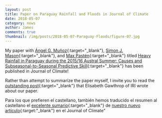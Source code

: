```yaml
---
layout: post
title: Paper on Paraguay Rainfall and Floods in Journal of Climate
date: 2018-05-07
category: news
author: James
comments: true
thumbnail: /img/posts/2018-05-07-Paraguay-Floods/figure-07.jpg
---
```


My paper with [Ángel G. Muñoz](https://iri.columbia.edu/contact/staff-directory/angel-munoz/){:target="_blank"}, [Simon J. Mason](https://iri.columbia.edu/contact/staff-directory/simon-mason/){:target="_blank"}, and [Max Pastén](https://www.researchgate.net/profile/Max_Pasten){:target="_blank"} titled [Heavy Rainfall in Paraguay during the 2015/16 Austral Summer: Causes and Subseasonal-to-Seasonal Predictive Skill](https://journals.ametsoc.org/doi/abs/10.1175/JCLI-D-17-0805.1){:target="_blank"} has been published in Journal of Climate!

<!--more-->

Rather than attempt to summarize the paper myself, I invite you to read the [outstanding post](https://iri.columbia.edu/news/new-study-shows-promise-for-subseasonal-forecasts-of-heavy-rain-in-south-america/){:target="_blank"} that Elisabeth Gawthrop of IRI wrote about our paper.

Para los que prefieren el castellano, también hemos traducido el resumen al castellano el [excelente sumario](https://iri.columbia.edu/news/nuevo-estudio-muestra-promesa-en-pronostico-subestacional-de-lluvias-intensas-en-sudamerica/){:target="_blank"} de [nuestro nuevo artículo](https://journals.ametsoc.org/doi/10.1175/JCLI-D-17-0805.1){:target:"_blank"} en el Journal of Climate"